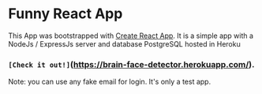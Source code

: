 # Funny React App

This App was bootstrapped with [Create React App](https://github.com/facebook/create-react-app).
It is a simple app with a NodeJs / ExpressJs server and database PostgreSQL hosted in Heroku 


### `[Check it out!]`(https://brain-face-detector.herokuapp.com/).
Note: you can use any fake email for login. It's only a test app.